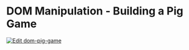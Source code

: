 # DOM Manipulation - Building a Pig Game


[![Edit dom-pig-game](https://codesandbox.io/static/img/play-codesandbox.svg)](https://codesandbox.io/s/dom-pig-game-11oy8?fontsize=14&hidenavigation=1&theme=dark)
